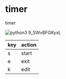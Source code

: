 # timer
timer

![python3 9_SWvBFGKyxL](https://github.com/periaate/timer/assets/49311112/fc28d124-daea-4711-b9dc-65b3457d6cac)


| key | action |
|-----|--------|
| s   | start  |
| e   | exit   |
| k   | edit   |
